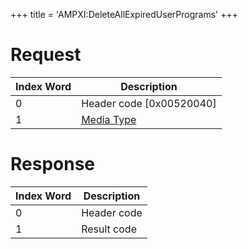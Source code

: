 +++
title = 'AMPXI:DeleteAllExpiredUserPrograms'
+++

# Request

| Index Word | Description                                            |
|------------|--------------------------------------------------------|
| 0          | Header code \[0x00520040\]                             |
| 1          | [Media Type](Filesystem_services#mediatype "wikilink") |

# Response

| Index Word | Description |
|------------|-------------|
| 0          | Header code |
| 1          | Result code |
